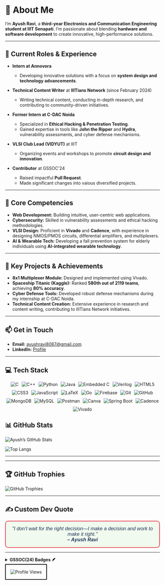 # 👋 About Me  
I’m **Ayush Ravi**, a **third-year Electronics and Communication Engineering student at IIIT Senapati**. I’m passionate about blending **hardware and software development** to create innovative, high-performance solutions.  

---

## 💼 Current Roles & Experience  
- **Intern at Annovora**  
  - Developing innovative solutions with a focus on **system design and technology advancements**.  

- **Technical Content Writer** at **IIITians Network** (since February 2024)  
  - Writing technical content, conducting in-depth research, and contributing to community-driven initiatives.  

- **Former Intern at C-DAC Noida**  
  - Specialized in **Ethical Hacking & Penetration Testing**.  
  - Gained expertise in tools like **John the Ripper** and **Hydra**, vulnerability assessments, and cyber defense mechanisms.  

- **VLSI Club Lead (VIDYUT)** at IIIT  
  - Organizing events and workshops to promote **circuit design and innovation**.

- **Contributor** at GSSOC'24   
  - Raised impactful **Pull Request**.
  - Made significant changes into vaious diversified projects.

---

## 🚀 Core Competencies  
- **Web Development:** Building intuitive, user-centric web applications.  
- **Cybersecurity:** Skilled in vulnerability assessments and ethical hacking methodologies.  
- **VLSI Design:** Proficient in **Vivado** and **Cadence**, with experience in designing NMOS/PMOS circuits, differential amplifiers, and multiplexers.  
- **AI & Wearable Tech:** Developing a fall prevention system for elderly individuals using **AI-integrated wearable technology**.  

---

## 🎯 Key Projects & Achievements  
- **8x1 Multiplexer Module:** Designed and implemented using Vivado.  
- **Spaceship Titanic (Kaggle):** Ranked **580th out of 2119 teams**, achieving **80% accuracy**.  
- **Cyber Defense Tools:** Developed robust defense mechanisms during my internship at C-DAC Noida.  
- **Technical Content Creation:** Extensive experience in research and content writing, contributing to IIITians Network initiatives.  

---

## 📫 Get in Touch  
- **Email:** [ayushravi8087@gmail.com](mailto:ayushravi8087@gmail.com)  
- **LinkedIn:** [Profile](https://linkedin.com/in/ayush-ravi-0b1249257)  

---

## 💻 Tech Stack  

<div style="display: flex; flex-wrap: wrap; justify-content: center; gap: 10px;">
  <img src="https://img.shields.io/badge/C-00599C?style=flat-square&logo=c&logoColor=white" alt="C" />
  <img src="https://img.shields.io/badge/C++-00599C?style=flat-square&logo=c%2B%2B&logoColor=white" alt="C++" />
  <img src="https://img.shields.io/badge/Python-3776AB?style=flat-square&logo=python&logoColor=white" alt="Python" />
  <img src="https://img.shields.io/badge/Java-007396?style=flat-square&logo=java&logoColor=white" alt="Java" />
  <img src="https://img.shields.io/badge/Embedded%20C-00599C?style=flat-square&logo=c&logoColor=white" alt="Embedded C" />
  <img src="https://img.shields.io/badge/Verilog-EE3333?style=flat-square&logo=verilog&logoColor=white" alt="Verilog" />
  <img src="https://img.shields.io/badge/HTML5-E34F26?style=flat-square&logo=html5&logoColor=white" alt="HTML5" />
  <img src="https://img.shields.io/badge/CSS3-1572B6?style=flat-square&logo=css3&logoColor=white" alt="CSS3" />
  <img src="https://img.shields.io/badge/JavaScript-F7DF1E?style=flat-square&logo=javascript&logoColor=black" alt="JavaScript" />
  <img src="https://img.shields.io/badge/LaTeX-008080?style=flat-square&logo=latex&logoColor=white" alt="LaTeX" />
  <img src="https://img.shields.io/badge/Go-00ADD8?style=flat-square&logo=go&logoColor=white" alt="Go" />
  <img src="https://img.shields.io/badge/Firebase-FFCA28?style=flat-square&logo=firebase&logoColor=black" alt="Firebase" />
  <img src="https://img.shields.io/badge/Git-F05032?style=flat-square&logo=git&logoColor=white" alt="Git" />
  <img src="https://img.shields.io/badge/GitHub-181717?style=flat-square&logo=github&logoColor=white" alt="GitHub" />
  <img src="https://img.shields.io/badge/MongoDB-47A248?style=flat-square&logo=mongodb&logoColor=white" alt="MongoDB" />
  <img src="https://img.shields.io/badge/MySQL-4479A1?style=flat-square&logo=mysql&logoColor=white" alt="MySQL" />
  <img src="https://img.shields.io/badge/Postman-FF6C37?style=flat-square&logo=postman&logoColor=white" alt="Postman" />
  <img src="https://img.shields.io/badge/Canva-00C4CC?style=flat-square&logo=canva&logoColor=white" alt="Canva" />
  <img src="https://img.shields.io/badge/Spring%20Boot-6DB33F?style=flat-square&logo=spring-boot&logoColor=white" alt="Spring Boot" />
  <img src="https://img.shields.io/badge/Cadence-EE4B2B?style=flat-square&logoColor=white" alt="Cadence" />
  <img src="https://img.shields.io/badge/Vivado-FF6600?style=flat-square&logoColor=white" alt="Vivado" />
</div>



## 📊 GitHub Stats  
![Ayush’s GitHub Stats](https://github-readme-stats.vercel.app/api?username=Ayush8087&show_icons=true&theme=radical)  


![Top Langs](https://github-readme-stats.vercel.app/api/top-langs/?username=Ayush8087&layout=compact&theme=radical&cache_seconds=1800)


---

---

## 🏆 GitHub Trophies  
![GitHub Trophies](https://github-profile-trophy.vercel.app/?username=Ayush8087&theme=darkhub)  

---

## ✍️ Custom Dev Quote  
<div style="border: 2px solid #e63946; border-radius: 10px; padding: 15px; background-color: #f1faee; font-family: Arial, sans-serif; color: #1d3557; font-size: 16px; font-style: italic; text-align: center;">
  "I don’t wait for the right decision—I make a decision and work to make it right."  
  <br>  
  <strong>– Ayush Ravi</strong>
</div>

  

---



<details>	
 <summary><b>GSSOC(24) Badges 🪶</b></summary><br>
<div style='display:flex; align-items:center; gap: 10px;' align='center'><a href="https://gssoc.girlscript.tech/leaderboard">
<img src="https://raw.githubusercontent.com/GSSoC24/Postman-Challenge/main/docs/assets/Postman%20White.png" width="100px" height="100px" />
  <img src="https://raw.githubusercontent.com/GSSoC24/Postman-Challenge/main/docs/assets/1.png" width="100px" height="100px" />
  <img src="https://raw.githubusercontent.com/GSSoC24/Postman-Challenge/main/docs/assets/2.png" width="100px" height="100px" />
  <img src="https://raw.githubusercontent.com/GSSoC24/Postman-Challenge/main/docs/assets/3.png" width="100px" height="100px" />
  <img src="https://raw.githubusercontent.com/GSSoC24/Postman-Challenge/main/docs/assets/4.png" width="100px" height="100px" />
  <img src="https://raw.githubusercontent.com/GSSoC24/Postman-Challenge/main/docs/assets/5.png" width="100px" height="100px" />
  <img src="https://raw.githubusercontent.com/GSSoC24/Postman-Challenge/main/docs/assets/6.png" width="105px" height="105px" />
  <img src="https://raw.githubusercontent.com/GSSoC24/Postman-Challenge/main/docs/assets/7.png" width="100px" height="100px" />
  <img src="https://raw.githubusercontent.com/GSSoC24/Postman-Challenge/main/docs/assets/8.png" width="100px" height="100px" />
  <img src="https://raw.githubusercontent.com/GSSoC24/Contributor/refs/heads/main/assets/Code%20Luminary.png" width="105px" height="105px" />
  <img src="https://raw.githubusercontent.com/GSSoC24/Contributor/refs/heads/main/assets/Git%20Explorer.png" width="100px" height="100px" />
  <img src="https://raw.githubusercontent.com/GSSoC24/Contributor/refs/heads/main/assets/Pull%20Expert.png" width="100px" height="100px" /></a>
</div>
</details>

<div align="center" style="border: 2px solid #000; padding: 15px; display: inline-block;">
  <img src="https://komarev.com/ghpvc/?username=Ayush8087&color=blue" alt="Profile Views"/>
</div>

